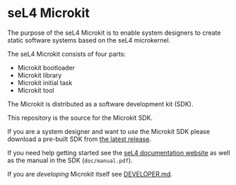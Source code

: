 <!--
     Copyright 2021, Breakaway Consulting Pty. Ltd.
     SPDX-License-Identifier: CC-BY-SA-4.0
-->

# seL4 Microkit

The purpose of the seL4 Microkit is to enable system designers to create static software systems based on the seL4 microkernel.

The seL4 Microkit consists of four parts:

   * Microkit bootloader
   * Microkit library
   * Microkit initial task
   * Microkit tool

The Microkit is distributed as a software development kit (SDK).

This repository is the source for the Microkit SDK.

If you are a system designer and want to *use* the Microkit SDK please download a pre-built SDK from
[the latest release](https://github.com/seL4/microkit/releases).

If you need help getting started see the [seL4 documentation website](https://docs.sel4.systems/projects/microkit/)
as well as the manual in the SDK (`doc/manual.pdf`).

If you are *developing* Microkit itself see [DEVELOPER.md](./DEVELOPER.md).
